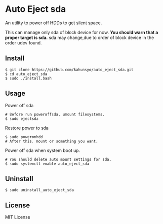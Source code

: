 # Auto Eject sda

An utility to power off HDDs to get silent space.

This can manage only sda of block device for now. **You should warn that a proper target is sda.** sda may change,due to order of block device in the order udev found.

## Install

```
$ git clone https://github.com/kahunsyo/auto_eject_sda.git
$ cd auto_eject_sda
$ sudo ./install.bash
```

## Usage

Power off sda

```
# Before run poweroffsda, umount filesystems.
$ sudo ejectsda
```

Restore power to sda

```
$ sudo poweronhdd
# After this, mount or something you want.
```

Power off sda when system boot up.

```
# You should delete auto mount settings for sda.
$ sudo systemctl enable auto_eject_sda
```

## Uninstall

```
$ sudo uninstall_auto_eject_sda
```

## License

MIT License
